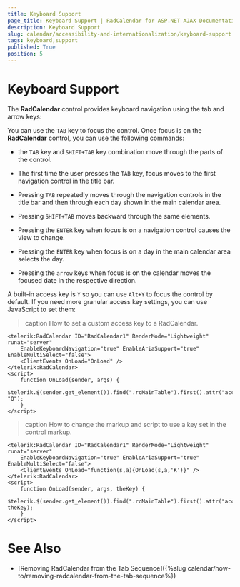 ```yaml
---
title: Keyboard Support
page_title: Keyboard Support | RadCalendar for ASP.NET AJAX Documentation
description: Keyboard Support
slug: calendar/accessibility-and-internationalization/keyboard-support
tags: keyboard,support
published: True
position: 5
---
```


# Keyboard Support


The **RadCalendar** control provides keyboard navigation using the tab and arrow keys:


You can use the `TAB` key to focus the control. Once focus is on the **RadCalendar** control, you can use the following commands:

* the `TAB` key and `SHIFT+TAB` key combination move through the parts of the control. 
	
* The first time the user presses the `TAB` key, focus moves to the first navigation control in the title bar. 
	
* Pressing `TAB` repeatedly moves through the navigation controls in the title bar and then through each day shown in the main calendar area. 
	
* Pressing `SHIFT+TAB` moves backward through the same elements. 
	
* Pressing the `ENTER` key when focus is on a navigation control causes the view to change.
	
* Pressing the `ENTER` key when focus is on a day in the main calendar area selects the day.

* Pressing the `arrow` keys when focus is on the calendar moves the focused date in the respective direction.

A built-in access key is `Y` so you can use `Alt+Y` to focus the control by default. If you need more granular access key settings, you can use JavaScript to set them:

>caption How to set a custom access key to a RadCalendar.

````ASPX
<telerik:RadCalendar ID="RadCalendar1" RenderMode="Lightweight" runat="server"
    EnableKeyboardNavigation="true" EnableAriaSupport="true" EnableMultiSelect="false">
    <ClientEvents OnLoad="OnLoad" />
</telerik:RadCalendar>
<script>
    function OnLoad(sender, args) {
        $telerik.$(sender.get_element()).find(".rcMainTable").first().attr("accessKey", "Q");
    }
</script>
````

>caption How to change the markup and script to use a key set in the control markup.

````ASPX
<telerik:RadCalendar ID="RadCalendar1" RenderMode="Lightweight" runat="server"
    EnableKeyboardNavigation="true" EnableAriaSupport="true" EnableMultiSelect="false">
    <ClientEvents OnLoad="function(s,a){OnLoad(s,a,'K')}" />
</telerik:RadCalendar>
<script>
    function OnLoad(sender, args, theKey) {
        $telerik.$(sender.get_element()).find(".rcMainTable").first().attr("accessKey", theKey);
    }
</script>
````


# See Also

 * [Removing RadCalendar from the Tab Sequence]({%slug calendar/how-to/removing-radcalendar-from-the-tab-sequence%})
